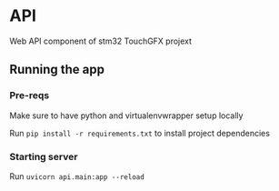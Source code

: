 # API

Web API component of stm32 TouchGFX projext

## Running the app

### Pre-reqs

Make sure to have python and virtualenvwrapper setup locally

Run `pip install -r requirements.txt` to install project dependencies

### Starting server

Run `uvicorn api.main:app --reload`